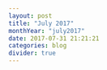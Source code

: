 ```yaml
---
layout: post
title: "July 2017"
monthYear: "july2017"
date: 2017-07-31 21:21:21
categories: blog
divider: true
---
```

